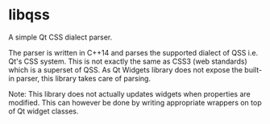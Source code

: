 # libqss

A simple Qt CSS dialect parser.

The parser is written in C++14 and parses the supported dialect of QSS i.e. Qt's CSS system. This is not exactly the 
same as CSS3 (web standards) which is a superset of QSS. As Qt Widgets library does not expose the built-in parser,
this library takes care of parsing. 

Note: This library does not actually updates widgets when properties are modified. This can however be done by writing
appropriate wrappers on top of Qt widget classes.
